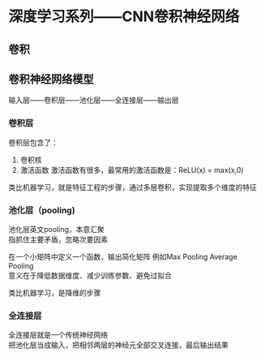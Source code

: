# 深度学习系列——CNN卷积神经网络

## 卷积

## 卷积神经网络模型

输入层——卷积层——池化层——全连接层——输出层

### 卷积层

卷积层包含了：
1. 卷积核
2. 激活函数
   激活函数有很多，最常用的激活函数是：ReLU(x) = max(x,0)

类比机器学习，就是特征工程的步骤，通过多层卷积，实现提取多个维度的特征

### 池化层（pooling)

池化层英文pooling，本意汇聚  
指抓住主要矛盾，忽略次要因素

在一个小矩阵中定义一个函数，输出简化矩阵
例如Max Pooling Average Pooling  
意义在于降低数据维度、减少训练参数、避免过拟合

类比机器学习，是降维的步骤

### 全连接层

全连接层就是一个传统神经网络  
把池化层当成输入，把相邻两层的神经元全部交叉连接，最后输出结果